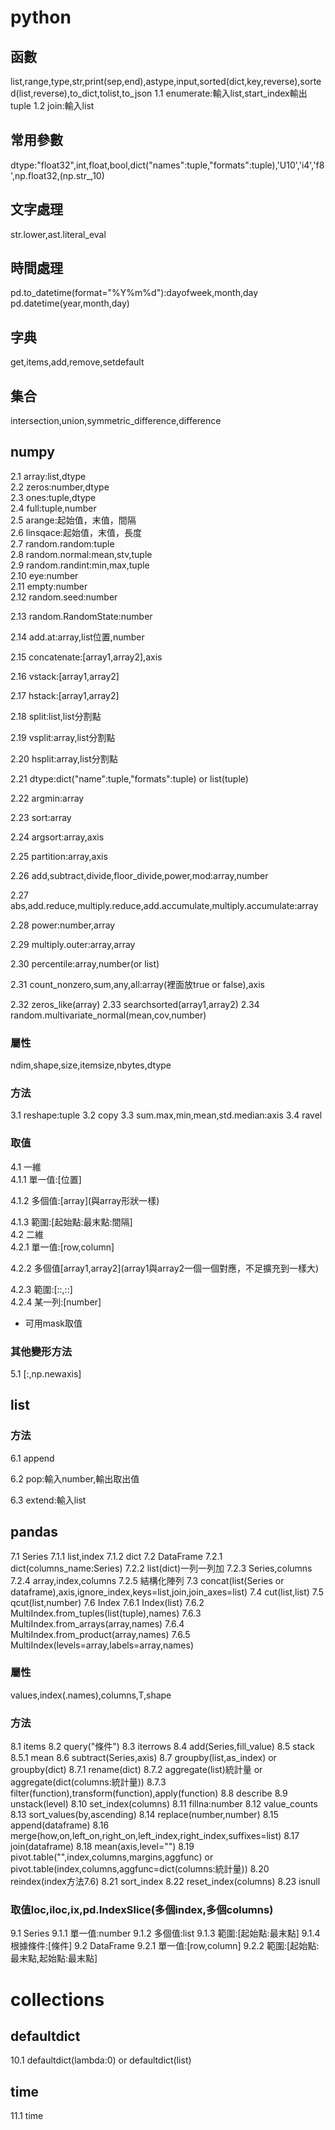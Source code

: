 # python
## 函數
list,range,type,str,print(sep,end),astype,input,sorted(dict,key,reverse),sorted(list,reverse),to_dict,tolist,to_json
1.1 enumerate:輸入list,start_index輸出tuple
1.2 join:輸入list

## 常用參數
dtype:"float32",int,float,bool,dict("names":tuple,"formats":tuple),'U10','i4','f8',np.float32,(np.str_,10)
## 文字處理
str.lower,ast.literal_eval
## 時間處理
pd.to_datetime(format="%Y%m%d"):dayofweek,month,day
pd.datetime(year,month,day)
## 字典
get,items,add,remove,setdefault
## 集合
intersection,union,symmetric_difference,difference
## numpy
2.1 array:list,dtype  
2.2 zeros:number,dtype  
2.3 ones:tuple,dtype  
2.4 full:tuple,number  
2.5 arange:起始值，末值，間隔  
2.6 linsqace:起始值，末值，長度  
2.7 random.random:tuple  
2.8 random.normal:mean,stv,tuple  
2.9 random.randint:min,max,tuple  
2.10 eye:number  
2.11 empty:number  
2.12 random.seed:number  

2.13 random.RandomState:number  

2.14 add.at:array,list位置,number  

2.15 concatenate:\[array1,array2\],axis  

2.16 vstack:\[array1,array2\]  

2.17 hstack:\[array1,array2\]  

2.18 split:list,list分割點  

2.19 vsplit:array,list分割點  

2.20 hsplit:array,list分割點  

2.21 dtype:dict("name":tuple,"formats":tuple) or list(tuple)  

2.22 argmin:array  

2.23 sort:array  

2.24 argsort:array,axis  

2.25 partition:array,axis  

2.26 add,subtract,divide,floor_divide,power,mod:array,number  

2.27 abs,add.reduce,multiply.reduce,add.accumulate,multiply.accumulate:array  

2.28 power:number,array  

2.29 multiply.outer:array,array  

2.30 percentile:array,number(or list)

2.31 count_nonzero,sum,any,all:array(裡面放true or false),axis  

2.32 zeros_like(array)
2.33 searchsorted(array1,array2)
2.34 random.multivariate_normal(mean,cov,number)
### 屬性
ndim,shape,size,itemsize,nbytes,dtype  

### 方法
3.1 reshape:tuple
3.2 copy
3.3 sum.max,min,mean,std.median:axis
3.4 ravel
### 取值
4.1 一維  
4.1.1 單一值:\[位置\]  

4.1.2 多個值:\[array\](與array形狀一樣)  

4.1.3 範圍:\[起始點:最末點:間隔\]  
4.2 二維  
4.2.1 單一值:\[row,column\]  

4.2.2 多個值\[array1,array2\](array1與array2一個一個對應，不足擴充到一樣大)  

4.2.3 範圍:\[::,::\]  
4.2.4 某一列:\[number\]
* 可用mask取值
### 其他變形方法
5.1 \[:,np.newaxis\]
## list
### 方法
6.1 append  

6.2 pop:輸入number,輸出取出值  

6.3 extend:輸入list  
## pandas
7.1 Series
7.1.1 list,index
7.1.2 dict
7.2 DataFrame
7.2.1 dict(columns_name:Series)
7.2.2 list(dict)一列一列加
7.2.3 Series,columns
7.2.4 array,index,columns
7.2.5 結構化陣列
7.3 concat(list(Series or dataframe),axis,ignore_index,keys=list,join,join_axes=list)
7.4 cut(list,list)
7.5 qcut(list,number)
7.6 Index 
7.6.1 Index(list)
7.6.2 MultiIndex.from_tuples(list(tuple),names)
7.6.3 MultiIndex.from_arrays(array,names)
7.6.4 MultiIndex.from_product(array,names)
7.6.5 MultiIndex(levels=array,labels=array,names)
### 屬性
values,index(.names),columns,T,shape
### 方法
8.1 items
8.2 query("條件")
8.3 iterrows
8.4 add(Series,fill_value)
8.5 stack
8.5.1 mean
8.6 subtract(Series,axis)
8.7 groupby(list,as_index) or groupby(dict)
8.7.1 rename(dict)
8.7.2 aggregate(list)統計量 or aggregate(dict(columns:統計量))
8.7.3 filter(function),transform(function),apply(function)
8.8 describe
8.9 unstack(level)
8.10 set_index(columns)
8.11 fillna:number
8.12 value_counts
8.13 sort_values(by,ascending)
8.14 replace(number,number)
8.15 append(dataframe)
8.16 merge(how,on,left_on,right_on,left_index,right_index,suffixes=list)
8.17 join(dataframe)
8.18 mean(axis,level="")
8.19 pivot.table("",index,columns,margins,aggfunc) or pivot.table(index,columns,aggfunc=dict(columns:統計量))
8.20 reindex(index方法7.6)
8.21 sort_index
8.22 reset_index(columns)
8.23 isnull
###  取值loc,iloc,ix,pd.IndexSlice(多個index,多個columns)
9.1 Series
9.1.1 單一值:number
9.1.2 多個值:list
9.1.3 範圍:\[起始點:最末點\]
9.1.4 根據條件:\[條件\]
9.2 DataFrame
9.2.1 單一值:\[row,column\] 
9.2.2 範圍:\[起始點:最末點\,起始點:最末點\]
# collections
## defaultdict
10.1 defaultdict(lambda:0) or defaultdict(list)
## time
11.1 time 
